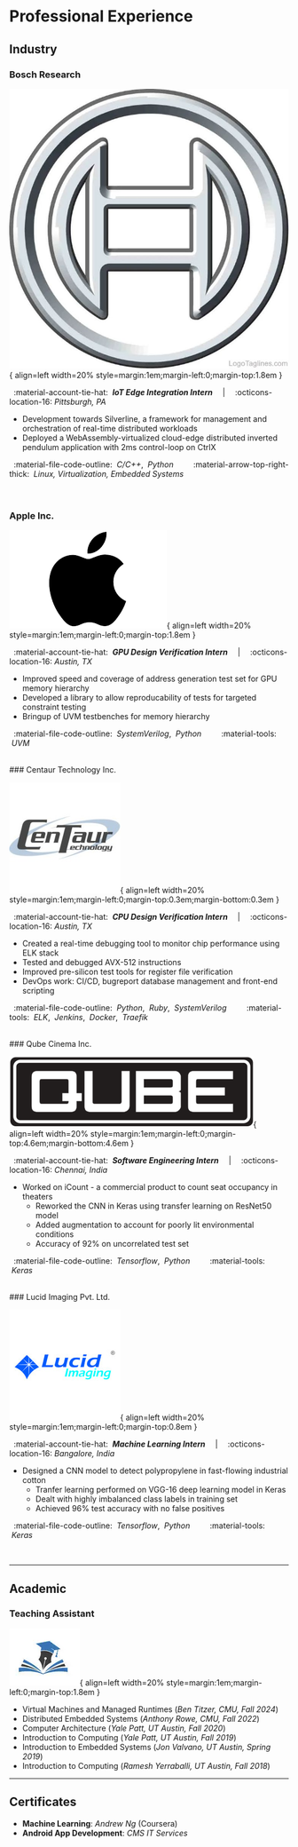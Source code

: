 # Professional Experience

## Industry

### Bosch Research

![bosch](assets/experience/Bosch.jpg){ align=left width=20% style=margin:1em;margin-left:0;margin-top:1.8em }

&nbsp; :material-account-tie-hat: &nbsp;***IoT Edge Integration Intern***
&emsp;|&emsp; :octicons-location-16: *Pittsburgh, PA*

* Development towards Silverline, a framework for management and orchestration of real-time distributed workloads
* Deployed a WebAssembly-virtualized cloud-edge distributed inverted pendulum application with 2ms control-loop on CtrlX

&nbsp; :material-file-code-outline: &nbsp;*C/C++*, &nbsp;*Python*
&emsp;&emsp; :material-arrow-top-right-thick: &nbsp;*Linux, Virtualization, Embedded Systems*
<br/>
<br/>
<br/>

### Apple Inc.

![apple](assets/experience/Apple.png){ align=left width=20% style=margin:1em;margin-left:0;margin-top:1.8em }

&nbsp; :material-account-tie-hat: &nbsp;***GPU Design Verification Intern***
&emsp;|&emsp; :octicons-location-16: *Austin, TX*


* Improved speed and coverage of address generation test set for GPU memory hierarchy
* Developed a library to allow reproducability of tests for targeted constraint testing
* Bringup of UVM testbenches for memory hierarchy

&nbsp; :material-file-code-outline: &nbsp;*SystemVerilog*, &nbsp;*Python*
&emsp;&emsp; :material-tools: &nbsp;*UVM*



<br/>
### Centaur Technology Inc.

![centaur](assets/experience/Centaur.jpeg){ align=left width=20% style=margin:1em;margin-left:0;margin-top:0.3em;margin-bottom:0.3em }

&nbsp; :material-account-tie-hat: &nbsp;***CPU Design Verification Intern***
&emsp;|&emsp; :octicons-location-16: *Austin, TX*


* Created a real-time debugging tool to monitor chip performance using ELK stack
* Tested and debugged AVX-512 instructions
* Improved pre-silicon test tools for register file verification
* DevOps work: CI/CD, bugreport database management and front-end scripting

&nbsp; :material-file-code-outline: &nbsp;*Python*, &nbsp;*Ruby*, &nbsp;*SystemVerilog*
&emsp;&emsp; :material-tools: &nbsp;*ELK*, &nbsp;*Jenkins*, &nbsp;*Docker*, &nbsp;*Traefik*



<br/>
### Qube Cinema Inc.

![qube](assets/experience/Qube.png){ align=left width=20% style=margin:1em;margin-left:0;margin-top:4.6em;margin-bottom:4.6em }

&nbsp; :material-account-tie-hat: &nbsp;***Software Engineering Intern***
&emsp;|&emsp; :octicons-location-16: *Chennai, India*


* Worked on iCount - a commercial product to count seat occupancy in theaters
    * Reworked the CNN in Keras using transfer learning on ResNet50 model
    * Added augmentation to account for poorly lit environmental conditions
    * Accuracy of 92% on uncorrelated test set

&nbsp; :material-file-code-outline: &nbsp;*Tensorflow*, &nbsp;*Python*
&emsp;&emsp; :material-tools: &nbsp;*Keras*



<br/>
### Lucid Imaging Pvt. Ltd.

![lucid](assets/experience/Lucid.jpeg){ align=left width=20% style=margin:1em;margin-left:0;margin-top:0.8em }

&nbsp; :material-account-tie-hat: &nbsp;***Machine Learning Intern***
&emsp;|&emsp; :octicons-location-16: *Bangalore, India*


* Designed a CNN model to detect polypropylene in fast-flowing industrial cotton
    * Tranfer learning performed on VGG-16 deep learning model in Keras
    * Dealt with highly imbalanced class labels in training set
    * Achieved 96% test accuracy with no false positives

&nbsp; :material-file-code-outline: &nbsp;*Tensorflow*, &nbsp;*Python*
&emsp;&emsp; :material-tools: &nbsp;*Keras*

<br/>

---

## Academic

### Teaching Assistant

![ta](assets/experience/Teaching.png){ align=left width=20% style=margin:1em;margin-left:0;margin-top:1.8em }

* Virtual Machines and Managed Runtimes (*Ben Titzer, CMU, Fall 2024*)
* Distributed Embedded Systems (*Anthony Rowe, CMU, Fall 2022*)
* Computer Architecture (*Yale Patt, UT Austin, Fall 2020*)
* Introduction to Computing (*Yale Patt, UT Austin, Fall 2019*)
* Introduction to Embedded Systems (*Jon Valvano, UT Austin, Spring 2019*)
* Introduction to Computing (*Ramesh Yerraballi, UT Austin, Fall 2018*)


---

## Certificates

* **Machine Learning**: *Andrew Ng* (Coursera)
* **Android App Development**: *CMS IT Services*

<br/>
<br/>
